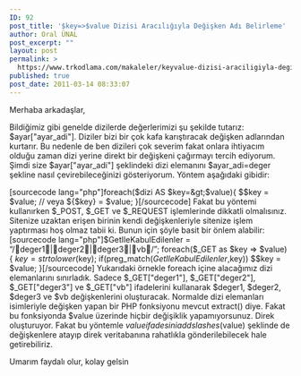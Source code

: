 ```yaml
---
ID: 92
post_title: '$key=>$value Dizisi Aracılığıyla Değişken Adı Belirleme'
author: Oral ÜNAL
post_excerpt: ""
layout: post
permalink: >
  https://www.trkodlama.com/makaleler/keyvalue-dizisi-araciligiyla-degisken-adi-belirleme-92.html
published: true
post_date: 2011-03-14 08:33:07
---
```

Merhaba arkadaşlar,

Bildiğimiz gibi genelde dizilerde değerlerimizi şu şekilde tutarız: $ayar["ayar_adi"]. Diziler bizi bir çok kafa karıştıracak değişken adlarından kurtarır. Bu nedenle de ben dizileri çok severim fakat onlara ihtiyacım olduğu zaman dizi yerine direkt bir değişkeni çağırmayı tercih ediyorum. Şimdi size $ayar["ayar_adi"] şeklindeki dizi elemanını $ayar_adi=deger şekline nasıl çevirebileceğinizi gösteriyorum. Yöntem aşağıdaki gibidir:

[sourcecode lang="php"]foreach($dizi AS $key=&gt;$value){
    $$key = $value;
    // veya
    ${$key} = $value;
}[/sourcecode]
Fakat bu yöntemi kullanırken $_POST, $_GET ve $_REQUEST işlemlerinde dikkatli olmalısınız. Sitenize uzaktan erişen birinin kendi değişkenleriyle sitenize işlem yaptırması hoş olmaz tabii ki. Bunun için şöyle basit bir önlem alabilir:
[sourcecode lang="php"]$GetIleKabulEdilenler = “/deger1|deger2|deger3|vb/”;
foreach($_GET as $key =&gt; $value) {
    $key = strtolower($key);
    if(preg_match($GetIleKabulEdilenler,$key)) $$key = $value;
}[/sourcecode]
Yukarıdaki örnekle foreach içine alacağımız dizi elemanlarını sınırladık. Sadece $_GET["deger1"], $_GET["deger2"], $_GET["deger3"] ve $_GET["vb"] ifadelerini kullanarak $deger1, $deger2, $deger3 ve $vb değişkenlerini oluşturacak. Normalde dizi elemanları isimleriyle değişken yapan bir PHP fonksiyonu mevcut extract() diye. Fakat bu fonksiyonda $value üzerinde hiçbir değişiklik yapamıyorsunuz. Direk oluşturuyor. Fakat bu yöntemle $value ifadesini addslashes($value) şeklinde de değişkenlere atayıp direk veritabanına rahatlıkla gönderilebilecek hale getirebiliriz.

Umarım faydalı olur, kolay gelsin